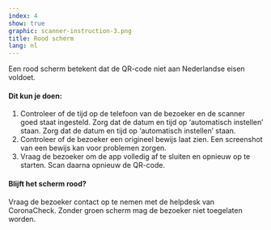 ```yaml
---
index: 4
show: true
graphic: scanner-instruction-3.png
title: Rood scherm
lang: nl
---
```

Een rood scherm betekent dat de QR-code niet aan Nederlandse eisen voldoet.

#### Dit kun je doen:

1. Controleer of de tijd op de telefoon van de bezoeker en de scanner goed staat ingesteld. Zorg dat de datum en tijd op ‘automatisch instellen’ staan. Zorg dat de datum en tijd op ‘automatisch instellen’ staan.
2. Controleer of de bezoeker een origineel bewijs laat zien. Een screenshot van een bewijs kan voor problemen zorgen.
3. Vraag de bezoeker om de app volledig af te sluiten en opnieuw op te starten. Scan daarna opnieuw de QR-code.

#### Blijft het scherm rood?

Vraag de bezoeker contact op te nemen met de helpdesk van CoronaCheck.
Zonder groen scherm mag de bezoeker niet toegelaten worden.
